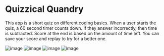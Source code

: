# Quizzical Quandry

This app is a short quiz on different coding basics. When a user starts the quiz, a 60 second timer counts down. If they answer incorrectly, then time is subtracted. Score at the end is based on the amount of time left. You can save your score and replay to try for a better one. 

![image](https://user-images.githubusercontent.com/112584082/195227108-b7a9cfe6-52a6-48e6-9284-a111bee83f32.png)
![image](https://user-images.githubusercontent.com/112584082/195227130-d1ed5158-24e9-4dcb-8b5a-fd4ec06b56c7.png)
![image](https://user-images.githubusercontent.com/112584082/195227149-ef8ffccc-ec9b-477a-8f48-b3bc6ae4c019.png)
![image](https://user-images.githubusercontent.com/112584082/195227224-ba39fdc8-5534-4e0f-bba6-e38550addd27.png)


